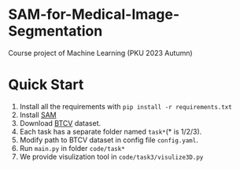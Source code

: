 # SAM-for-Medical-Image-Segmentation
Course project of Machine Learning (PKU 2023 Autumn)

# Quick Start
1. Install all the requirements with `pip install -r requirements.txt`
2. Install [SAM](https://github.com/facebookresearch/segment-anything/tree/main)
3. Download [BTCV](https://www.synapse.org/#!Synapse:syn3193805/wiki/217752) dataset.
4. Each task has a separate folder named `task*`(* is 1/2/3).
5. Modify path to BTCV dataset in config file `config.yaml`.  
6. Run `main.py` in folder `code/task*`
7. We provide visulization tool in `code/task3/visulize3D.py`

